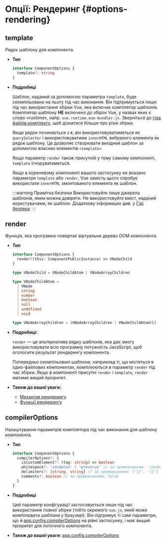 # Опції: Рендеринг {#options-rendering}

## template

Рядок шаблону для компонента.

- **Тип**

  ```ts
  interface ComponentOptions {
    template?: string
  }
  ```

- **Подробиці**

  Шаблон, наданий за допомогою параметра `template`, буде скомпільовано на льоту під час виконання. Він підтримується лише під час використання збірки Vue, яка включає компілятор шаблонів. Компілятор шаблону **НЕ** включено до збірок Vue, у назвах яких є слово «runtime», напр. `vue.runtime.esm-bundler.js`. Зверніться до [гіда файлів комплекту](https://github.com/vuejs/core/tree/main/packages/vue#which-dist-file-to-use), щоб дізнатися більше про різні збірки.

  Якщо рядок починається з `#`, він використовуватиметься як `querySelector` і використовуватиме `innerHTML` вибраного елемента як рядок шаблону. Це дозволяє створювати вихідний шаблон за допомогою власних елементів `<template>`.

  Якщо параметр `render` також присутній у тому самому компоненті, `template` ігноруватиметься.

  Якщо в кореневому компоненті вашого застосунку не вказано параметри `template` або `render`, Vue замість цього спробує використати `innerHTML` змонтованого елемента як шаблон.

  :::warning Примітка безпеки
  Використовуйте лише джерела шаблонів, яким можна довіряти. Не використовуйте вміст, наданий користувачами, як шаблон. Додаткову інформацію див. у [Гіді безпеки](/guide/best-practices/security.html#rule-no-1-never-use-non-trusted-templates).
  :::

## render

Функція, яка програмно повертає віртуальне дерево DOM компонента.

- **Тип**

  ```ts
  interface ComponentOptions {
    render?(this: ComponentPublicInstance) => VNodeChild
  }

  type VNodeChild = VNodeChildAtom | VNodeArrayChildren

  type VNodeChildAtom =
    | VNode
    | string
    | number
    | boolean
    | null
    | undefined
    | void

  type VNodeArrayChildren = (VNodeArrayChildren | VNodeChildAtom)[]
  ```

- **Подробиці:**

  `render` — це альтернатива рядку шаблонів, яка дає змогу використовувати всю програмну потужність JavaScript, щоб оголосити результат рендерингу компонента.

  Попередньо скомпільовані шаблони, наприклад ті, що містяться в одно-файлових компонентах, компілюються в параметр `render` під час збірки. Якщо в компоненті присутні `render` і `template`, `render` матиме вищий пріоритет.

- **Також до вашої уваги:**
  - [Механізм рендерингу](/guide/extras/rendering-mechanism.html)
  - [Функції рендерингу](/guide/extras/render-function.html)

## compilerOptions

Налаштування параметрів компілятора під час виконання для шаблону компонента.

- **Тип**

  ```ts
  interface ComponentOptions {
    compilerOptions?: {
      isCustomElement?: (tag: string) => boolean
      whitespace?: 'condense' | 'preserve' // за промовчанням: 'condense'
      delimiters?: [string, string] // за промовчанням: ['{{', '}}']
      comments?: boolean // за промовчанням: false
    }
  }
  ```

- **Подробиці**

  Цей параметр конфігурації застосовується лише під час використання повної збірки (тобто окремого `vue.js`, який може компілювати шаблони у браузері). Він підтримує ті самі параметри, що й [app.config.compilerOptions](/api/application.html#app-config-compileroptions) на рівні застосунку, і має вищий пріоритет для поточного компонента.

- **Також до вашої уваги:** [app.config.compilerOptions](/api/application.html#app-config-compileroptions)
